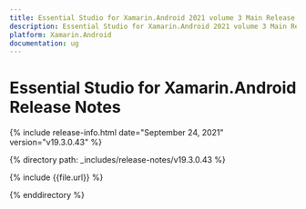 ```yaml
---
title: Essential Studio for Xamarin.Android 2021 volume 3 Main Release Notes  
description: Essential Studio for Xamarin.Android 2021 volume 3 Main Release Notes  
platform: Xamarin.Android
documentation: ug
---
```


# Essential Studio for Xamarin.Android  Release Notes  

{% include release-info.html date="September 24, 2021"  version="v19.3.0.43" %} 


{% directory path: _includes/release-notes/v19.3.0.43 %}

{% include {{file.url}} %}

{% enddirectory %}